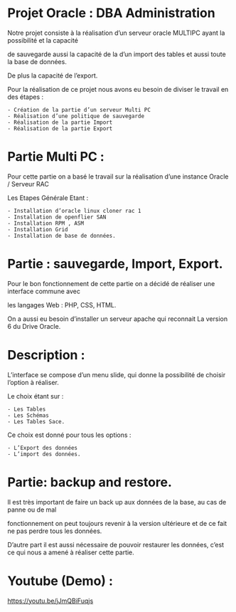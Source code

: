 # Projet Oracle : DBA Administration

 Notre projet consiste à la réalisation d’un serveur oracle MULTIPC ayant la possibilité et la capacité 

de sauvegarde aussi la capacité de la d’un import des tables et aussi toute la base de données. 

De plus la capacité de l’export.

Pour la réalisation de ce projet nous avons eu besoin de diviser le travail en des étapes :

    - Création de la partie d’un serveur Multi PC
    - Réalisation d’une politique de sauvegarde
    - Réalisation de la partie Import
    - Réalisation de la partie Export

# Partie Multi PC :

Pour cette partie on a basé le travail sur la réalisation d’une instance Oracle / Serveur RAC 

Les Etapes Générale Etant :
  
    - Installation d’oracle linux cloner rac 1
    - Installation de openflier SAN
    - Installation RPM , ASM
    - Installation Grid
    - Installation de base de données.
  
# Partie : sauvegarde, Import, Export.

Pour le bon fonctionnement de cette partie on a décidé de réaliser une interface commune avec 

les langages Web : PHP, CSS, HTML.

On a aussi eu besoin d’installer un serveur apache qui reconnait La version 6 du Drive Oracle.

# Description :

L’interface se compose d’un menu slide, qui donne la possibilité de choisir l’option à réaliser.

Le choix étant sur :

    - Les Tables
    - Les Schémas
    - Les Tables Sace.
  
Ce choix est donné pour tous les options :
    
    - L’Export des données 
    - L’import des données.
     
# Partie: backup and restore.

Il est très important de faire un back up aux données de la base, au cas de panne ou de mal 

fonctionnement on peut toujours revenir à la version ultérieure et de ce fait ne pas perdre tous les données.

D’autre part il est aussi nécessaire de pouvoir restaurer les données, c’est ce qui nous a amené à réaliser cette partie.



# Youtube (Demo) : 

https://youtu.be/jJmQBiFuqjs


